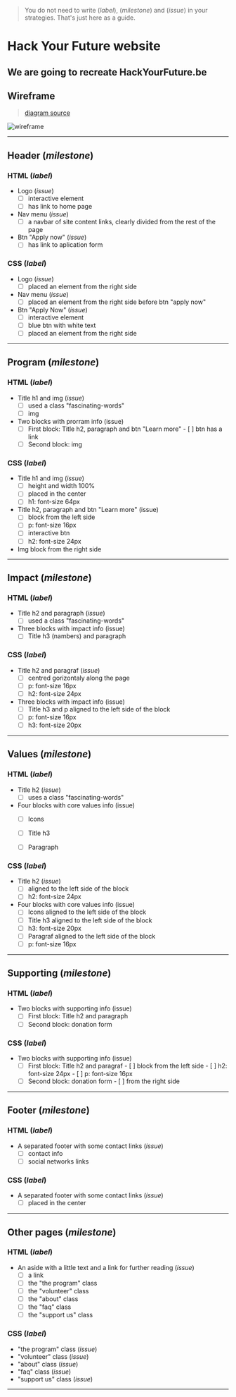 > You do not need to write (_label_), (_milestone_) and (_issue_) in your strategies. That's just here as a guide.

# Hack Your Future website

## We are going to recreate HackYourFuture.be

## Wireframe

> [diagram source](https://excalidraw.com/#json=5697932045058048,50g_dMeek8cnpk9dH1teGg)

![wireframe](/planning/hyf-wireframe.png)

---

## Header (_milestone_)

### HTML (_label_)

- Logo (_issue_)
  - [ ] interactive element
  - [ ] has link to home page
- Nav menu (_issue_)
  - [ ] a navbar of site content links, clearly divided from the rest of the page
- Btn "Apply now" (_issue_)
  - [ ] has link to aplication form

### CSS (_label_)

- Logo (_issue_)
  - [ ] placed an element from the right side
- Nav menu (_issue_)
  - [ ] placed an element from the right side before btn "apply now"
- Btn "Apply Now" (_issue_)
  - [ ] interactive element 
  - [ ] blue btn with white text
  - [ ] placed an element from the right side

---

## Program (_milestone_)

### HTML (_label_)

- Title h1 and img (_issue_)
  - [ ]  used a class "fascinating-words" 
  - [ ]  img
- Two blocks with prorram info (issue)
  - [ ] First block: Title h2, paragraph and btn "Learn more" 
        - [ ] btn has a link
  - [ ] Second block: img

### CSS (_label_)

- Title h1 and img (_issue_)
  - [ ] height and width 100%
  - [ ] placed in the center
  - [ ] h1: font-size 64px
- Title h2, paragraph and btn "Learn more" (issue)
  - [ ] block from the left side
  - [ ] p: font-size 16px
  - [ ] interactive btn
  - [ ] h2: font-size 24px
- Img block from the right side
 
 ---
 
 ## Impact (_milestone_)

### HTML (_label_)

- Title h2 and paragraph (_issue_)
  - [ ]  used a class "fascinating-words" 
- Three blocks with impact info (issue)
  - [ ] Title h3 (nambers) and paragraph 

### CSS (_label_)

- Title h2 and paragraf (_issue_)
  - [ ]  centred gorizontaly along the page
  - [ ]  p: font-size 16px
  - [ ]  h2: font-size 24px
- Three blocks with impact info (issue)
  - [ ] Title h3 and p aligned to the left side of the block
  - [ ] p: font-size 16px
  - [ ] h3: font-size 20px

---
 
 ## Values (_milestone_)

### HTML (_label_)

- Title h2 (_issue_)
  - [ ]  uses a class "fascinating-words" 
- Four blocks with core values info (issue)
  - [ ] Icons 
  - [ ] Title h3
  - [ ] Paragraph
 
 

### CSS (_label_)

- Title h2 (_issue_)
  - [ ]  aligned to the left side of the block
  - [ ]  h2: font-size 24px
- Four blocks with core values info (issue)
  - [ ] Icons aligned to the left side of the block
  - [ ] Title h3 aligned to the left side of the block
  - [ ] h3: font-size 20px
  - [ ] Paragraf aligned to the left side of the block
  - [ ] p: font-size 16px

---

 ## Supporting (_milestone_)

### HTML (_label_)

- Two blocks with supporting info (issue)
  - [ ] First block: Title h2 and paragraph
  - [ ] Second block: donation form

### CSS (_label_)

- Two blocks with supporting info (issue)
  - [ ] First block: Title h2 and paragraf
        - [ ] block from the left side
        - [ ] h2: font-size 24px
        - [ ] p: font-size 16px
  - [ ] Second block: donation form
        - [ ] from the right side

--- 

## Footer (_milestone_)

### HTML (_label_)

- A separated footer with some contact links (_issue_)
  - [ ] contact info
  - [ ] social networks links

### CSS (_label_)

- A separated footer with some contact links (_issue_)
  - [ ] placed in the center

---

## Other pages (_milestone_)

### HTML (_label_)

- An aside with a little text and a link for further reading (_issue_)
  - [ ] a link
  - [ ] the "the program" class
  - [ ] the "volunteer" class
  - [ ] the "about" class
  - [ ] the "faq" class
  - [ ] the "support us" class

### CSS (_label_)

- "the program" class (_issue_)
- "volunteer" class (_issue_)
- "about" class (_issue_)
- "faq" class (_issue_)
- "support us" class (_issue_)

---

